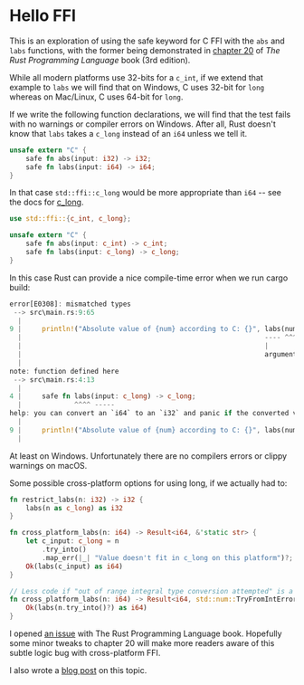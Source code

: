 # Hello FFI

This is an exploration of using the safe keyword for C FFI with the `abs` and `labs` functions, with
the former being demonstrated in [chapter 20] of *The Rust Programming Language* book (3rd edition).

While all modern platforms use 32-bits for a `c_int`, if we extend that example to `labs` we will find
that on Windows, C uses 32-bit for `long` whereas on Mac/Linux, C uses 64-bit for `long`.

If we write the following function declarations, we will find that the test fails with no warnings or compiler errors on Windows. After all, Rust doesn't know that `labs` takes a `c_long` instead of an `i64` unless we tell it.

```rust
unsafe extern "C" {
    safe fn abs(input: i32) -> i32;
    safe fn labs(input: i64) -> i64;
}
```

In that case `std::ffi::c_long` would be more appropriate than `i64` -- see the docs for [c_long][].

```rust
use std::ffi::{c_int, c_long};

unsafe extern "C" {
    safe fn abs(input: c_int) -> c_int;
    safe fn labs(input: c_long) -> c_long;
}
```

In this case Rust can provide a nice compile-time error when we run cargo build:

```rust
error[E0308]: mismatched types
 --> src\main.rs:9:65
  |
9 |     println!("Absolute value of {num} according to C: {}", labs(num));
  |                                                            ---- ^^^ expected `i32`, found `i64`
  |                                                            |
  |                                                            arguments to this function are incorrect
  |
note: function defined here
 --> src\main.rs:4:13
  |
4 |     safe fn labs(input: c_long) -> c_long;
  |             ^^^^ -----
help: you can convert an `i64` to an `i32` and panic if the converted value doesn't fit
  |
9 |     println!("Absolute value of {num} according to C: {}", labs(num.try_into().unwrap()));
  |                                                                    ++++++++++++++++++++
```

At least on Windows. Unfortunately there are no compilers errors or clippy warnings on macOS.

Some possible cross-platform options for using long, if we actually had to:

```rust
fn restrict_labs(n: i32) -> i32 {
    labs(n as c_long) as i32
}
```

```rust
fn cross_platform_labs(n: i64) -> Result<i64, &'static str> {
    let c_input: c_long = n
        .try_into()
        .map_err(|_| "Value doesn't fit in c_long on this platform")?;
    Ok(labs(c_input) as i64)
}
```

```rust
// Less code if "out of range integral type conversion attempted" is a sufficient error message
fn cross_platform_labs(n: i64) -> Result<i64, std::num::TryFromIntError> {
    Ok(labs(n.try_into()?) as i64)
}
```

[chapter 20]: https://doc.rust-lang.org/book/ch20-01-unsafe-rust.html#using-extern-functions-to-call-external-code
[c_long]: https://doc.rust-lang.org/1.88.0/std/ffi/type.c_long.html

I opened [an issue](https://github.com/rust-lang/book/issues/4443) with The Rust Programming Language book. Hopefully some minor tweaks to chapter 20 will make more readers aware of this subtle logic bug with cross-platform FFI.

I also wrote a [blog post](https://nathany.com/labs/) on this topic.
